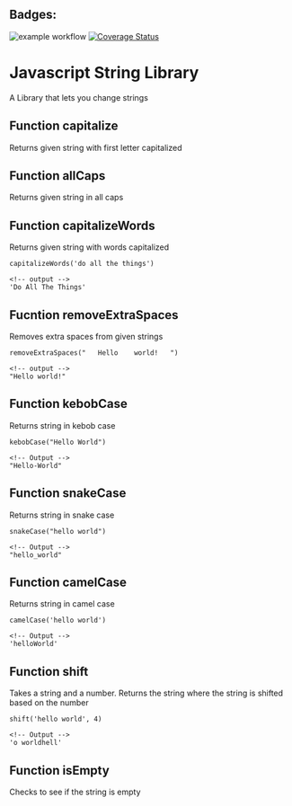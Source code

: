 ## Badges:
![example workflow](https://github.com/furgot100/string-lib/actions/workflows/node.js.yml/badge.svg)
[![Coverage Status](https://coveralls.io/repos/github/furgot100/string-lib/badge.svg?branch=main)](https://coveralls.io/github/furgot100/string-lib?branch=main)

# Javascript String Library
A Library that lets you change strings

## Function capitalize
Returns given string with first letter capitalized

## Function allCaps
Returns given string in all caps

## Function capitalizeWords
Returns given string with words capitalized
```
capitalizeWords('do all the things')

<!-- output -->
'Do All The Things'
```

## Fucntion removeExtraSpaces
Removes extra spaces from given strings
```
removeExtraSpaces("   Hello    world!   ")

<!-- output -->
"Hello world!"
```

## Function kebobCase
Returns string in kebob case
```
kebobCase("Hello World")

<!-- Output -->
"Hello-World"
```

## Function snakeCase
Returns string in snake case
```
snakeCase("hello world")

<!-- Output -->
"hello_world"
```

## Function camelCase
Returns string in camel case
```
camelCase('hello world')

<!-- Output -->
'helloWorld'
```

## Function shift
Takes a string and a number. Returns the string where the string is shifted based on the number
```
shift('hello world', 4)

<!-- Output -->
'o worldhell'
```

## Function isEmpty
Checks to see if the string is empty